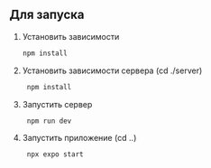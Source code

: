 ## Для запуска

1. Установить зависимости 

   ```bash
   npm install
   ```

2. Установить зависимости сервера (cd ./server)

   ```bash
    npm install
   ```
   
3. Запустить сервер 

   ```bash
    npm run dev
   ```

4. Запустить приложение (cd ..)

   ```bash
    npx expo start
   ```
